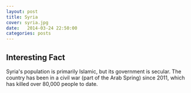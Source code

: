 ```yaml
---
layout: post
title: Syria
cover: syria.jpg
date:   2014-03-24 22:50:00
categories: posts
---
```


## Interesting Fact

Syria's population is primarily Islamic, but its government is secular. The country has been in a civil war (part of the Arab Spring) since 2011, which has killed over 80,000 people to date. 